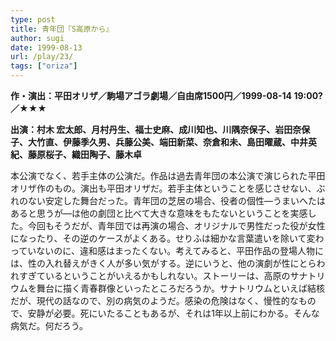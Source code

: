 ```yaml
---
type: post
title: 青年団『S高原から』
author: sugi
date: 1999-08-13
url: /play/23/
tags: ["oriza"]
---
```

**作・演出：平田オリザ／駒場アゴラ劇場／自由席1500円／1999-08-14 19:00?／★★★**

**出演：村木 宏太郎、月村丹生、福士史麻、成川知也、川隅奈保子、岩田奈保子、大竹直、伊藤季久男、兵藤公美、端田新菜、奈倉和未、島田曜蔵、中井英紀、藤原桜子、織田陶子、藤木卓**

本公演でなく、若手主体の公演だ。作品は過去青年団の本公演で演じられた平田オリザ作のもの。演出も平田オリザだ。若手主体ということを感じさせない、ぶれのない安定した舞台だった。青年団の芝居の場合、役者の個性―うまいへたはあると思うが―は他の劇団と比べて大きな意味をもたないということを実感した。今回もそうだが、青年団では再演の場合、オリジナルで男性だった役が女性になったり、その逆のケースがよくある。せりふは細かな言葉遣いを除いて変わっていないのに、違和感はまったくない。考えてみると、平田作品の登場人物には、性の入れ替えがきく人が多い気がする。逆にいうと、他の演劇が性にとらわれすぎているということがいえるかもしれない。ストーリーは、高原のサナトリウムを舞台に描く青春群像といったところだろうか。サナトリウムといえば結核だが、現代の話なので、別の病気のようだ。感染の危険はなく、慢性的なもので、安静が必要。死にいたることもあるが、それは1年以上前にわかる。そんな病気だ。何だろう。


